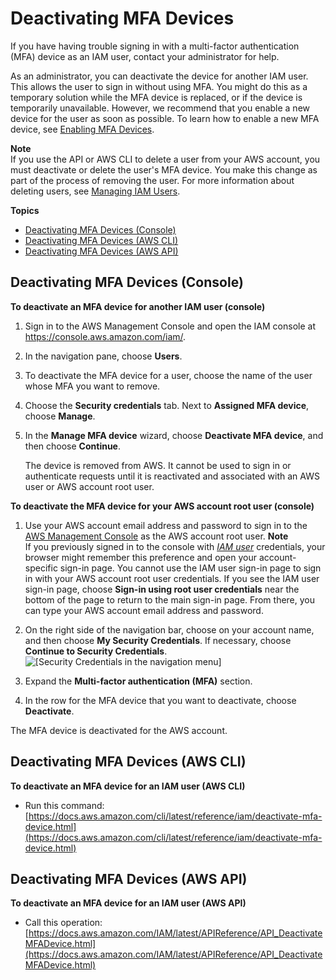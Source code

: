 # Deactivating MFA Devices<a name="id_credentials_mfa_disable"></a>

If you have having trouble signing in with a multi\-factor authentication \(MFA\) device as an IAM user, contact your administrator for help\. 

As an administrator, you can deactivate the device for another IAM user\. This allows the user to sign in without using MFA\. You might do this as a temporary solution while the MFA device is replaced, or if the device is temporarily unavailable\. However, we recommend that you enable a new device for the user as soon as possible\. To learn how to enable a new MFA device, see [Enabling MFA Devices](id_credentials_mfa_enable.md)\.

**Note**  
If you use the API or AWS CLI to delete a user from your AWS account, you must deactivate or delete the user's MFA device\. You make this change as part of the process of removing the user\. For more information about deleting users, see [Managing IAM Users](id_users_manage.md)\.

**Topics**
+ [Deactivating MFA Devices \(Console\)](#deactive-mfa-console)
+ [Deactivating MFA Devices \(AWS CLI\)](#deactivate-mfa-cli)
+ [Deactivating MFA Devices \(AWS API\)](#deactivate-mfa-api)

## Deactivating MFA Devices \(Console\)<a name="deactive-mfa-console"></a><a name="deactivate-mfa-for-user"></a>

**To deactivate an MFA device for another IAM user \(console\)**

1. Sign in to the AWS Management Console and open the IAM console at [https://console\.aws\.amazon\.com/iam/](https://console.aws.amazon.com/iam/)\.

1. In the navigation pane, choose **Users**\.

1. To deactivate the MFA device for a user, choose the name of the user whose MFA you want to remove\.

1. Choose the **Security credentials** tab\. Next to **Assigned MFA device**, choose **Manage**\.

1. In the **Manage MFA device** wizard, choose **Deactivate MFA device**, and then choose **Continue**\.

   The device is removed from AWS\. It cannot be used to sign in or authenticate requests until it is reactivated and associated with an AWS user or AWS account root user\.<a name="deactivate-mfa-for-root"></a>

**To deactivate the MFA device for your AWS account root user \(console\)**

1. Use your AWS account email address and password to sign in to the [AWS Management Console](https://console.aws.amazon.com/) as the AWS account root user\.
**Note**  
If you previously signed in to the console with *[IAM user](https://docs.aws.amazon.com/IAM/latest/UserGuide/id_users.html)* credentials, your browser might remember this preference and open your account\-specific sign\-in page\. You cannot use the IAM user sign\-in page to sign in with your AWS account root user credentials\. If you see the IAM user sign\-in page, choose **Sign\-in using root user credentials** near the bottom of the page to return to the main sign\-in page\. From there, you can type your AWS account email address and password\.

1. On the right side of the navigation bar, choose on your account name, and then choose **My Security Credentials**\. If necessary, choose **Continue to Security Credentials**\.  
![\[Security Credentials in the navigation menu\]](http://docs.aws.amazon.com/IAM/latest/UserGuide/images/security-credentials-root.shared.console.png)

1. Expand the **Multi\-factor authentication \(MFA\)** section\.

1. In the row for the MFA device that you want to deactivate, choose **Deactivate**\.

The MFA device is deactivated for the AWS account\.

## Deactivating MFA Devices \(AWS CLI\)<a name="deactivate-mfa-cli"></a>

**To deactivate an MFA device for an IAM user \(AWS CLI\)**
+ Run this command: [https://docs.aws.amazon.com/cli/latest/reference/iam/deactivate-mfa-device.html](https://docs.aws.amazon.com/cli/latest/reference/iam/deactivate-mfa-device.html)

## Deactivating MFA Devices \(AWS API\)<a name="deactivate-mfa-api"></a>

**To deactivate an MFA device for an IAM user \(AWS API\)**
+ Call this operation: [https://docs.aws.amazon.com/IAM/latest/APIReference/API_DeactivateMFADevice.html](https://docs.aws.amazon.com/IAM/latest/APIReference/API_DeactivateMFADevice.html)